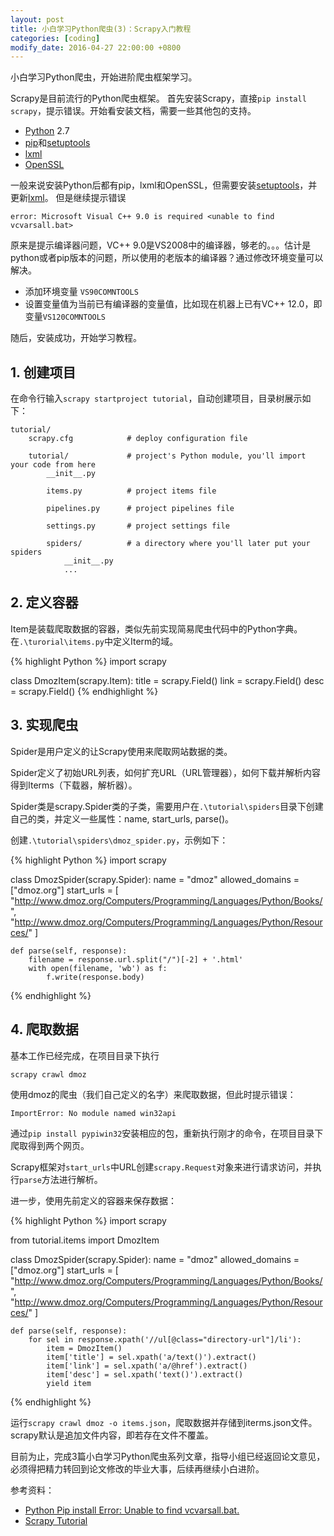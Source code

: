 ```yaml
---
layout: post
title: 小白学习Python爬虫(3)：Scrapy入门教程
categories: [coding]
modify_date: 2016-04-27 22:00:00 +0800
---
```


小白学习Python爬虫，开始进阶爬虫框架学习。

Scrapy是目前流行的Python爬虫框架。
首先安装Scrapy，直接`pip install scrapy`，提示错误。开始看安装文档，需要一些其他包的支持。

* [Python](https://www.python.org/) 2.7
* [pip](https://pip.pypa.io/en/latest/installing.html)和[setuptools](https://pypi.python.org/pypi/setuptools)
* [lxml](http://lxml.de/)
* [OpenSSL](https://pypi.python.org/pypi/pyOpenSSL)

一般来说安装Python后都有pip，lxml和OpenSSL，但需要安装[setuptools](https://pypi.python.org/pypi/setuptools)，并更新[lxml](https://pypi.python.org/pypi/lxml)。
但是继续提示错误

```
error: Microsoft Visual C++ 9.0 is required <unable to find vcvarsall.bat>
```

原来是提示编译器问题，VC++ 9.0是VS2008中的编译器，够老的。。。估计是python或者pip版本的问题，所以使用的老版本的编译器？通过修改环境变量可以解决。

* 添加环境变量 `VS90COMNTOOLS`
* 设置变量值为当前已有编译器的变量值，比如现在机器上已有VC++ 12.0，即变量`VS120COMNTOOLS`

随后，安装成功，开始学习教程。

## 1. 创建项目
在命令行输入`scrapy startproject tutorial`，自动创建项目，目录树展示如下：

```
tutorial/
    scrapy.cfg            # deploy configuration file

    tutorial/             # project's Python module, you'll import your code from here
        __init__.py

        items.py          # project items file

        pipelines.py      # project pipelines file

        settings.py       # project settings file

        spiders/          # a directory where you'll later put your spiders
            __init__.py
            ...
```

## 2. 定义容器
Item是装载爬取数据的容器，类似先前实现简易爬虫代码中的Python字典。在`.\turorial\items.py`中定义Iterm的域。

{% highlight Python %}
import scrapy

class DmozItem(scrapy.Item):
    title = scrapy.Field()
    link = scrapy.Field()
    desc = scrapy.Field()
{% endhighlight %}

## 3. 实现爬虫
Spider是用户定义的让Scrapy使用来爬取网站数据的类。

Spider定义了初始URL列表，如何扩充URL（URL管理器），如何下载并解析内容得到Iterms（下载器，解析器）。

Spider类是scrapy.Spider类的子类，需要用户在`.\tutorial\spiders`目录下创建自己的类，并定义一些属性：name, start_urls, parse()。

创建`.\tutorial\spiders\dmoz_spider.py`，示例如下：

{% highlight Python %}
import scrapy

class DmozSpider(scrapy.Spider):
    name = "dmoz"
    allowed_domains = ["dmoz.org"]
    start_urls = [
        "http://www.dmoz.org/Computers/Programming/Languages/Python/Books/",
        "http://www.dmoz.org/Computers/Programming/Languages/Python/Resources/"
    ]

    def parse(self, response):
        filename = response.url.split("/")[-2] + '.html'
        with open(filename, 'wb') as f:
            f.write(response.body)
{% endhighlight %}

## 4.  爬取数据

基本工作已经完成，在项目目录下执行

`scrapy crawl dmoz`

使用dmoz的爬虫（我们自己定义的名字）来爬取数据，但此时提示错误：

`ImportError: No module named win32api`

通过`pip install pypiwin32`安装相应的包，重新执行刚才的命令，在项目目录下爬取得到两个网页。

Scrapy框架对`start_urls`中URL创建`scrapy.Request`对象来进行请求访问，并执行`parse`方法进行解析。

进一步，使用先前定义的容器来保存数据：

{% highlight Python %}
import scrapy

from tutorial.items import DmozItem

class DmozSpider(scrapy.Spider):
    name = "dmoz"
    allowed_domains = ["dmoz.org"]
    start_urls = [
        "http://www.dmoz.org/Computers/Programming/Languages/Python/Books/",
        "http://www.dmoz.org/Computers/Programming/Languages/Python/Resources/"
    ]

    def parse(self, response):
        for sel in response.xpath('//ul[@class="directory-url"]/li'):
            item = DmozItem()
            item['title'] = sel.xpath('a/text()').extract()
            item['link'] = sel.xpath('a/@href').extract()
            item['desc'] = sel.xpath('text()').extract()
            yield item
{% endhighlight %}

运行`scrapy crawl dmoz -o items.json`，爬取数据并存储到iterms.json文件。scrapy默认是追加文件内容，即若存在文件不覆盖。

目前为止，完成3篇小白学习Python爬虫系列文章，指导小组已经返回论文意见，必须得把精力转回到论文修改的毕业大事，后续再继续小白进阶。

参考资料：

* [Python Pip install Error: Unable to find vcvarsall.bat.](http://stackoverflow.com/questions/27670365/python-pip-install-error-unable-to-find-vcvarsall-bat-tried-all-solutions)
* [Scrapy Tutorial](http://doc.scrapy.org/en/latest/intro/tutorial.html)
